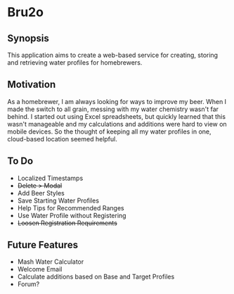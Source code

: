# Bru2o

## Synopsis
This application aims to create a web-based service for creating, storing and retrieving water profiles for homebrewers.
## Motivation
As a homebrewer, I am always looking for ways to improve my beer. When I made the switch to all grain, messing with my water chemistry
wasn't far behind. I started out using Excel spreadsheets, but quickly learned that this wasn't manageable and my calculations and 
additions were hard to view on mobile devices. So the thought of keeping all my water profiles in one, cloud-based location seemed helpful.

## To Do
- Localized Timestamps
- ~~Delete > Modal~~
- Add Beer Styles
- Save Starting Water Profiles
- Help Tips for Recommended Ranges
- Use Water Profile without Registering
- ~~Loosen Registration Requirements~~

## Future Features
- Mash Water Calculator
- Welcome Email
- Calculate additions based on Base and Target Profiles
- Forum?
